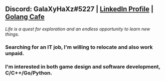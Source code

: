 ## Discord: GalaXyHaXz#5227 | [LinkedIn Profile](https://www.linkedin.com/public-profile/in/andi-seilee-016798204/) | [Golang Cafe](https://golang.cafe/developer/andi-seilee-1611397750)

*Life is a quest for exploration and an endless opportunity to learn new things.*

### Searching for an IT job, I'm willing to relocate and also work unpaid.
### I'm interested in both game design and software development, C/C++/Go/Python.

<!--
**galaxyhaxz/galaxyhaxz** is a ✨ _special_ ✨ repository because its `README.md` (this file) appears on your GitHub profile.

Here are some ideas to get you started:

- 🔭 I’m currently working on ...
- 🌱 I’m currently learning ...
- 👯 I’m looking to collaborate on ...
- 🤔 I’m looking for help with ...
- 💬 Ask me about ...
- 📫 How to reach me: ...
- 😄 Pronouns: ...
- ⚡ Fun fact: ...
-->
